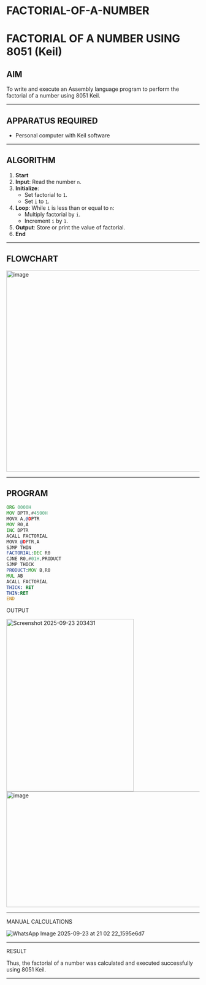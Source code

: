 # FACTORIAL-OF-A-NUMBER
# FACTORIAL OF A NUMBER USING 8051 (Keil)

## AIM
To write and execute an Assembly language program to perform the factorial of a number using 8051 Keil.

---

## APPARATUS REQUIRED
- Personal computer with Keil software

---

## ALGORITHM
1. **Start**
2. **Input**: Read the number `n`.
3. **Initialize**:
   - Set factorial to `1`.
   - Set `i` to `1`.
4. **Loop**: While `i` is less than or equal to `n`:
   - Multiply factorial by `i`.
   - Increment `i` by `1`.
5. **Output**: Store or print the value of factorial.
6. **End**

---

## FLOWCHART
<img width="506" height="525" alt="image" src="https://github.com/user-attachments/assets/f3b47187-6f0f-490c-8704-f2973cb2b276" />


---

## PROGRAM
```asm
ORG 0000H
MOV DPTR,#4500H
MOVX A,@DPTR
MOV R0,A
INC DPTR
ACALL FACTORIAL
MOVX @DPTR,A
SJMP THIN
FACTORIAL:DEC R0
CJNE R0,#01H,PRODUCT
SJMP THICK
PRODUCT:MOV B,R0
MUL AB
ACALL FACTORIAL
THICK: RET
THIN:RET
END

```
OUTPUT

<img width="332" height="450" alt="Screenshot 2025-09-23 203431" src="https://github.com/user-attachments/assets/72a052fc-04a5-4556-8fa3-b48ad6868141" />

<img width="589" height="302" alt="image" src="https://github.com/user-attachments/assets/cf346985-3386-45b9-acff-2db16dd57c71" />



---
MANUAL CALCULATIONS

![WhatsApp Image 2025-09-23 at 21 02 22_1595e6d7](https://github.com/user-attachments/assets/c95ce439-3db0-458e-8335-c65543b6056c)

---

RESULT

Thus, the factorial of a number was calculated and executed successfully using 8051 Keil.

---


